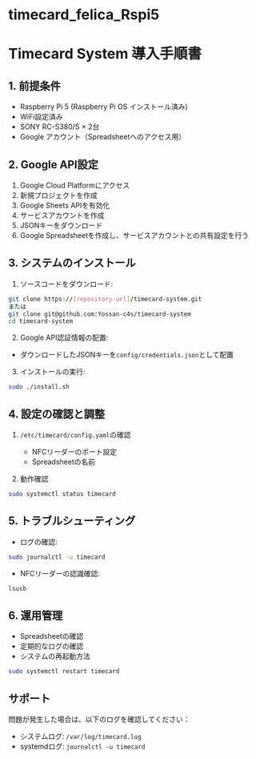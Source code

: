 # timecard_felica_Rspi5
# Timecard System 導入手順書

## 1. 前提条件
- Raspberry Pi 5 (Raspberry Pi OS インストール済み)
- WiFi設定済み
- SONY RC-S380/S × 2台
- Google アカウント（Spreadsheetへのアクセス用）

## 2. Google API設定
1. Google Cloud Platformにアクセス
2. 新規プロジェクトを作成
3. Google Sheets APIを有効化
4. サービスアカウントを作成
5. JSONキーをダウンロード
6. Google Spreadsheetを作成し、サービスアカウントとの共有設定を行う

## 3. システムのインストール
1. ソースコードをダウンロード:
```bash
git clone https://[repository-url]/timecard-system.git
または
git clone git@github.com:Yossan-c4s/timecard-system
cd timecard-system
```

2. Google API認証情報の配置:
- ダウンロードしたJSONキーを`config/credentials.json`として配置

3. インストールの実行:
```bash
sudo ./install.sh
```

## 4. 設定の確認と調整
1. `/etc/timecard/config.yaml`の確認
   - NFCリーダーのポート設定
   - Spreadsheetの名前

2. 動作確認
```bash
sudo systemctl status timecard
```

## 5. トラブルシューティング
- ログの確認:
```bash
sudo journalctl -u timecard
```

- NFCリーダーの認識確認:
```bash
lsusb
```

## 6. 運用管理
- Spreadsheetの確認
- 定期的なログの確認
- システムの再起動方法
```bash
sudo systemctl restart timecard
```

## サポート
問題が発生した場合は、以下のログを確認してください：
- システムログ: `/var/log/timecard.log`
- systemdログ: `journalctl -u timecard`
